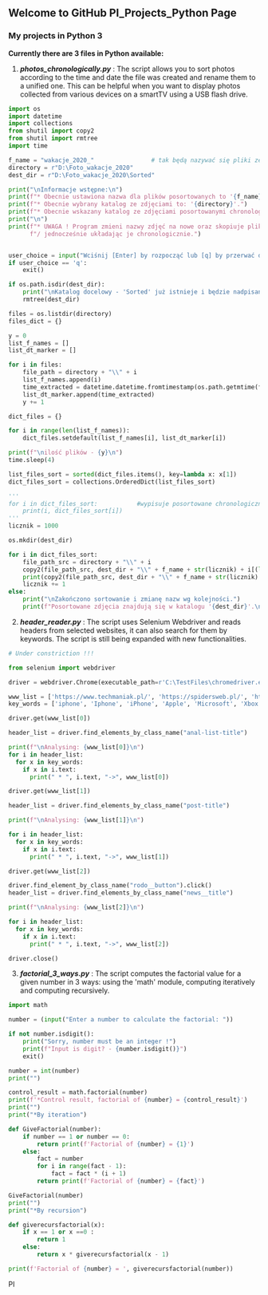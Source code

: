 ## Welcome to GitHub PI_Projects_Python Page

### My projects in Python 3

**Currently there are 3 files in Python available:**

1. ***photos_chronologically.py*** : The script allows you to sort photos according to the time and date the file was created and rename them to a unified one. This can be helpful when you want to display photos collected from various devices on a smartTV using a USB flash drive.

```python
import os
import datetime
import collections
from shutil import copy2
from shutil import rmtree
import time

f_name = "wakacje_2020_"                # tak będą nazywać się pliki ze zdjęciami po sortowaniu
directory = r"D:\Foto_wakacje_2020"
dest_dir = r"D:\Foto_wakacje_2020\Sorted"

print("\nInformacje wstępne:\n")
print(f"* Obecnie ustawiona nazwa dla plików posortowanych to '{f_name}+kolejny nr'.")
print(f"* Obecnie wybrany katalog ze zdjęciami to: '{directory}'.")
print(f"* Obecnie wskazany katalog ze zdjęciami posortowanymi chronologicznie to: '{dest_dir}'.")
print("\n")
print(f"* UWAGA ! Program zmieni nazwy zdjęć na nowe oraz skopiuje pliki z katalogu '{directory}' do '{dest_dir}'"
      f"/ jednocześnie układając je chronologicznie.")


user_choice = input("Wciśnij [Enter] by rozpocząć lub [q] by przerwać działanie skryptu: ")
if user_choice == 'q':
    exit()

if os.path.isdir(dest_dir):
    print("\nKatalog docelowy - 'Sorted' już istnieje i będzie nadpisany!")
    rmtree(dest_dir)

files = os.listdir(directory)
files_dict = {}

y = 0
list_f_names = []
list_dt_marker = []

for i in files:
    file_path = directory + "\\" + i
    list_f_names.append(i)
    time_extracted = datetime.datetime.fromtimestamp(os.path.getmtime(file_path))
    list_dt_marker.append(time_extracted)
    y += 1

dict_files = {}

for i in range(len(list_f_names)):
    dict_files.setdefault(list_f_names[i], list_dt_marker[i])

print(f"\nilość plików - {y}\n")
time.sleep(4)

list_files_sort = sorted(dict_files.items(), key=lambda x: x[1])
dict_files_sort = collections.OrderedDict(list_files_sort)

'''
for i in dict_files_sort:           #wypisuje posortowane chronologicznie nazwy plików
    print(i, dict_files_sort[i])
'''
licznik = 1000

os.mkdir(dest_dir)

for i in dict_files_sort:
    file_path_src = directory + "\\" + i
    copy2(file_path_src, dest_dir + "\\" + f_name + str(licznik) + i[(len(i) - 4):])
    print(copy2(file_path_src, dest_dir + "\\" + f_name + str(licznik) + i[(len(i) - 4):]))
    licznik += 1
else:
    print("\nZakończono sortowanie i zmianę nazw wg kolejności.")
    print(f"Posortowane zdjęcia znajdują się w katalogu '{dest_dir}'.\n")

```

2. ***header_reader.py*** : The script uses Selenium Webdriver and reads headers from selected websites, it can also search for them by keywords. The script is still being expanded with new functionalities.

```python
# Under constriction !!!

from selenium import webdriver

driver = webdriver.Chrome(executable_path=r'C:\TestFiles\chromedriver.exe')

www_list = ['https://www.techmaniak.pl/', 'https://spidersweb.pl/', 'https://www.geekweek.pl/']
key_words = ['iphone', 'Iphone', 'iPhone', 'Apple', 'Microsoft', 'Xbox', 'PS5']

driver.get(www_list[0])

header_list = driver.find_elements_by_class_name("anal-list-title")

print(f"\nAnalysing: {www_list[0]}\n")
for i in header_list:
  for x in key_words:
    if x in i.text:
      print(" * ", i.text, "->", www_list[0])

driver.get(www_list[1])

header_list = driver.find_elements_by_class_name("post-title")

print(f"\nAnalysing: {www_list[1]}\n")

for i in header_list:
  for x in key_words:
    if x in i.text:
      print(" * ", i.text, "->", www_list[1])

driver.get(www_list[2])

driver.find_element_by_class_name("rodo__button").click()
header_list = driver.find_elements_by_class_name("news__title")

print(f"\nAnalysing: {www_list[2]}\n")

for i in header_list:
  for x in key_words:
    if x in i.text:
      print(" * ", i.text, "->", www_list[2])

driver.close()
```

3. ***factorial_3_ways.py*** : The script computes the factorial value for a given number in 3 ways: using the 'math' module, computing iteratively and computing recursively.

```python
import math

number = (input("Enter a number to calculate the factorial: "))

if not number.isdigit():
    print("Sorry, number must be an integer !")
    print(f"Input is digit? - {number.isdigit()}")
    exit()

number = int(number)
print("")

control_result = math.factorial(number)
print(f'*Control result, factorial of {number} = {control_result}')
print("")
print("*By iteration")

def GiveFactorial(number):
    if number == 1 or number == 0:
        return print(f'Factorial of {number} = {1}')
    else:
        fact = number
        for i in range(fact - 1):
            fact = fact * (i + 1)
        return print(f'Factorial of {number} = {fact}')

GiveFactorial(number)
print("")
print("*By recursion")

def giverecursfactorial(x):
    if x == 1 or x ==0 :
        return 1
    else:
        return x * giverecursfactorial(x - 1)

print(f'Factorial of {number} = ', giverecursfactorial(number))
```

PI
